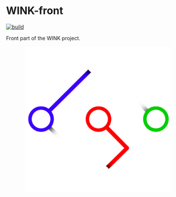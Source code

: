 # WINK-front

[![build](https://github.com/artrayme/WINK-front/actions/workflows/build.yml/badge.svg)](https://github.com/artrayme/WINK-front/actions/workflows/build.yml)

Front part of the WINK project. 

<p align="center">
<img src="docs/logo.png" alt="drawing" width="400"/>
</p>
